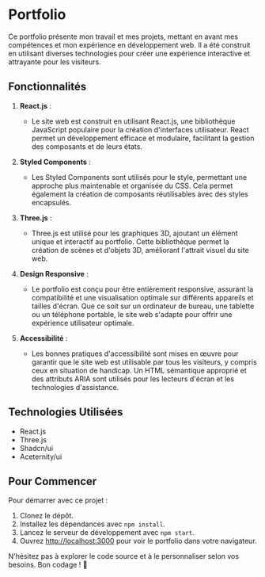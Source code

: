 # Portfolio

Ce portfolio présente mon travail et mes projets, mettant en avant mes compétences et mon expérience en développement web. Il a été construit en utilisant diverses technologies pour créer une expérience interactive et attrayante pour les visiteurs.

## Fonctionnalités

1. **React.js** :
   - Le site web est construit en utilisant React.js, une bibliothèque JavaScript populaire pour la création d'interfaces utilisateur. React permet un développement efficace et modulaire, facilitant la gestion des composants et de leurs états.

2. **Styled Components** :
   - Les Styled Components sont utilisés pour le style, permettant une approche plus maintenable et organisée du CSS. Cela permet également la création de composants réutilisables avec des styles encapsulés.

3. **Three.js** :
   - Three.js est utilisé pour les graphiques 3D, ajoutant un élément unique et interactif au portfolio. Cette bibliothèque permet la création de scènes et d'objets 3D, améliorant l'attrait visuel du site web.

4. **Design Responsive** :
   - Le portfolio est conçu pour être entièrement responsive, assurant la compatibilité et une visualisation optimale sur différents appareils et tailles d'écran. Que ce soit sur un ordinateur de bureau, une tablette ou un téléphone portable, le site web s'adapte pour offrir une expérience utilisateur optimale.

5. **Accessibilité** :
   - Les bonnes pratiques d'accessibilité sont mises en œuvre pour garantir que le site web est utilisable par tous les visiteurs, y compris ceux en situation de handicap. Un HTML sémantique approprié et des attributs ARIA sont utilisés pour les lecteurs d'écran et les technologies d'assistance.

## Technologies Utilisées

- React.js
- Three.js
- Shadcn/ui
- Aceternity/ui

## Pour Commencer

Pour démarrer avec ce projet :

1. Clonez le dépôt.
2. Installez les dépendances avec `npm install`.
3. Lancez le serveur de développement avec `npm start`.
4. Ouvrez [http://localhost:3000](http://localhost:3000) pour voir le portfolio dans votre navigateur.

N'hésitez pas à explorer le code source et à le personnaliser selon vos besoins. Bon codage ! 🚀

